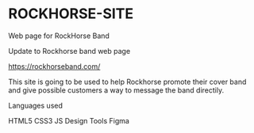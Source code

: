 # ROCKHORSE-SITE
Web page for RockHorse Band 

Update to Rockhorse band web page

https://rockhorseband.com/

This site is going to be used to help Rockhorse promote their cover band and give possible customers a way to message the band directily.

Languages used

HTML5
CSS3
JS
Design Tools
Figma
